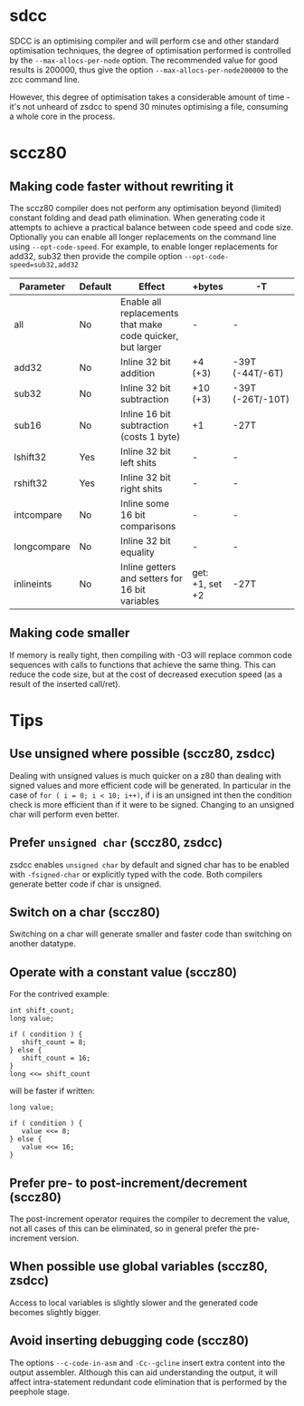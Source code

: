 # sdcc

SDCC is an optimising compiler and will perform cse and other standard optimisation techniques, the degree of optimisation performed is controlled by the `--max-allocs-per-node` option. The recommended value for good results is 200000, thus give the option `--max-allocs-per-node200000` to the zcc command line.

However, this degree of optimisation takes a considerable amount of time - it's not unheard of zsdcc to spend 30 minutes optimising a file, consuming a whole core in the process.

# sccz80

## Making code faster without rewriting it

The sccz80 compiler does not perform any optimisation beyond (limited) constant folding and dead path elimination. When generating code it attempts to achieve a practical balance between code speed and code size. Optionally you can enable all longer replacements on the command line using `--opt-code-speed`. For example, to enable longer replacements for add32, sub32 then provide the compile option `--opt-code-speed=sub32,add32`

| Parameter | Default | Effect | +bytes | -T |
|-|-|-|-|-|
| all | No | Enable all replacements that make code quicker, but larger |-| - |
| add32 | No | Inline 32 bit addition| +4 (+3) | -39T (-44T/-6T) |
| sub32 | No | Inline 32 bit subtraction | +10 (+3) | -39T (-26T/-10T) |
| sub16 | No | Inline 16 bit subtraction (costs 1 byte) | +1 | -27T |
| lshift32 | Yes | Inline 32 bit left shits | - | - |
| rshift32 | Yes | Inline 32 bit right shits | - | - |
| intcompare | No | Inline some 16 bit comparisons | - | - |
| longcompare | No | Inline 32 bit equality | - | - |
| inlineints | No | Inline getters and setters for 16 bit variables | get: +1, set +2 | -27T |

## Making code smaller

If memory is really tight, then compiling with  -O3 will replace common code sequences with calls to functions that achieve the same thing. This can reduce the code size, but at the cost of decreased execution speed (as a result of the inserted call/ret).

# Tips

## Use unsigned where possible (sccz80, zsdcc)

Dealing with unsigned values is much quicker on a z80 than dealing with signed values and more efficient code will be generated. In particular in the case of `for ( i = 0; i < 10; i++)`, if i is an unsigned int then the condition check is more efficient than if it were to be signed. Changing to an unsigned char will perform even better.

## Prefer `unsigned char` (sccz80, zsdcc)

zsdcc enables `unsigned char` by default and signed char has to be enabled with `-fsigned-char` or explicitly typed with the code. Both compilers generate better code if char is unsigned.

## Switch on a char (sccz80)

Switching on a char will generate smaller and faster code than switching on another datatype.

## Operate with a constant value (sccz80)

For the contrived example:

    int shift_count;
    long value;

    if ( condition ) {
       shift_count = 8;
    } else {
       shift_count = 16;
    }
    long <<= shift_count

will be faster if written:

    long value;

    if ( condition ) {
       value <<= 8;
    } else {
       value <<= 16;
    }

## Prefer pre- to post-increment/decrement (sccz80)

The post-increment operator requires the compiler to decrement the value, not all cases of this can be eliminated, so in general prefer the pre-increment version.

## When possible use global variables (sccz80, zsdcc)

Access to local variables is slightly slower and the generated code becomes slightly bigger.

## Avoid inserting debugging code (sccz80)

The options `--c-code-in-asm` and `-Cc--gcline` insert extra content into the output assembler. Although this can aid understanding the output, it will affect intra-statement redundant code elimination that is performed by the peephole stage.





